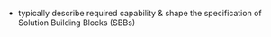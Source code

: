 - typically describe required capability & shape the specification of Solution Building Blocks (SBBs)